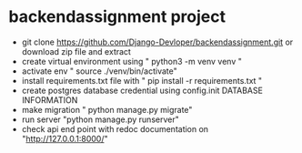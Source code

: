 # backendassignment project

* git clone https://github.com/Django-Devloper/backendassignment.git or download zip file and extract 
* create virtual environment using " python3 -m venv venv " 
* activate env "  source ./venv/bin/activate"
* install requirements.txt file with " pip install -r requirements.txt "
* create postgres database credential using config.init DATABASE INFORMATION
* make migration " python manage.py migrate"
* run server "python manage.py runserver"
* check api end point with redoc documentation on  "http://127.0.0.1:8000/"
